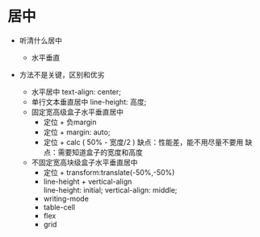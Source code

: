 # 居中

- 听清什么居中
  - 水平垂直

- 方法不是关键，区别和优劣
   - 水平居中 text-align: center;
   - 单行文本垂直居中 line-height: 高度;
   - 固定宽高级盒子水平垂直居中
     - 定位 + 负margin  
     - 定位 + margin: auto;
     - 定位 + calc ( 50% - 宽度/2 )   缺点：性能差，能不用尽量不要用
      缺点：需要知道盒子的宽度和高度
   - 不固定宽高块级盒子水平垂直居中
     - 定位 + transform:translate(-50%,-50%)
     - line-height + vertical-align  
        line-height: initial;
        vertical-align: middle;
     - writing-mode
     - table-cell
     - flex
     - grid 
    


